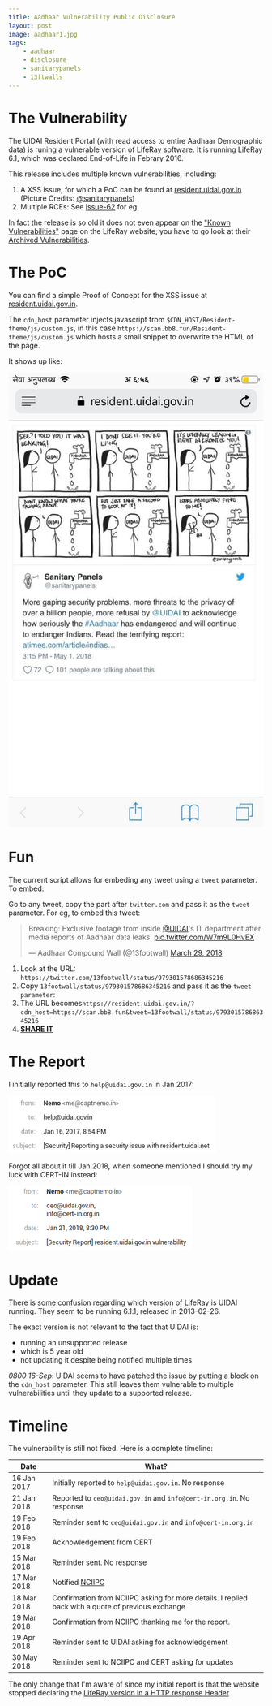 ```yaml
---
title: Aadhaar Vulnerability Public Disclosure
layout: post
image: aadhaar1.jpg
tags:
    - aadhaar
    - disclosure
    - sanitarypanels
    - 13ftwalls
---
```


# The Vulnerability

The UIDAI Resident Portal (with read access to entire Aadhaar Demographic data) is runing a vulnerable version
of LifeRay software. It is running LifeRay 6.1, which was declared End-of-Life in Febrary 2016.

This release includes multiple known vulnerabilities, including:

1.  A XSS issue, for which a PoC can be found at [resident.uidai.gov.in](https://resident.uidai.gov.in/?cdn_host=https://scan.bb8.fun) (Picture Credits: [@sanitarypanels](https://twitter.com/sanitarypanels))
2.  Multiple RCEs: See [issue-62](https://dev.liferay.com/web/community-security-team/known-vulnerabilities/liferay-portal-62) for eg.

In fact the release is so old it does not even appear on the ["Known Vulnerabilities"](https://dev.liferay.com/web/community-security-team/known-vulnerabilities) page on the LifeRay website; you have to go look at their [Archived Vulnerabilities](https://dev.liferay.com/web/community-security-team/known-vulnerabilities/liferay-portal-62).

# The PoC

You can find a simple Proof of Concept for the XSS issue at [resident.uidai.gov.in](https://resident.uidai.gov.in/?cdn_host=https://scan.bb8.fun).

The `cdn_host` parameter injects javascript from `$CDN_HOST/Resident-theme/js/custom.js`, in this case `https://scan.bb8.fun/Resident-theme/js/custom.js` which hosts a small snippet to overwrite the HTML of the page.

It shows up like:

![](/img/aadhaar1.jpg)

# Fun

The current script allows for embeding any tweet using a `tweet` parameter. To embed:

Go to any tweet, copy the part after `twitter.com` and pass it as the `tweet` parameter. For eg, to embed this tweet:

<blockquote class="twitter-tweet" data-lang="en"><p lang="en" dir="ltr">Breaking: Exclusive footage from inside <a href="https://twitter.com/UIDAI?ref_src=twsrc%5Etfw">@UIDAI</a>&#39;s IT department after media reports of Aadhaar data leaks. <a href="https://t.co/W7m9L0HvEX">pic.twitter.com/W7m9L0HvEX</a></p>&mdash; Aadhaar Compound Wall (@13footwall) <a href="https://twitter.com/13footwall/status/979301578686345216?ref_src=twsrc%5Etfw">March 29, 2018</a></blockquote>
<script async src="https://platform.twitter.com/widgets.js" charset="utf-8"></script>

1.  Look at the URL: `https://twitter.com/13footwall/status/979301578686345216`
2.  Copy `13footwall/status/979301578686345216` and pass it as the `tweet parameter`:
3.  The URL becomes`https://resident.uidai.gov.in/?cdn_host=https://scan.bb8.fun&tweet=13footwall/status/979301578686345216`
4.  [**SHARE IT**](https://resident.uidai.gov.in/?cdn_host=https://scan.bb8.fun&tweet=13footwall/status/979301578686345216)

# The Report

I initially reported this to `help@uidai.gov.in` in Jan 2017:

![](/img/aadhaar-report1.jpg)

Forgot all about it till Jan 2018, when someone mentioned I should try my luck with CERT-IN instead:

![](/img/aadhaar-report2.png)

# Update

There is [some confusion](https://twitter.com/kingslyj/status/1040985678408871937) regarding which version of LifeRay
is UIDAI running. They seem to be running 6.1.1, released in 2013-02-26.

The exact version is not relevant to the fact that UIDAI is:

-   running an unsupported release
-   which is 5 year old
-   not updating it despite being notified multiple times

_0800 16-Sep_: UIDAI seems to have patched the issue by putting a block on the `cdn_host` parameter. This still leaves them vulnerable to multiple vulnerabilities until they update to a supported release.

# Timeline

The vulnerability is still not fixed. Here is a complete timeline:

| Date        | What?                                                                                              |
| ----------- | -------------------------------------------------------------------------------------------------- |
| 16 Jan 2017 | Initially reported to `help@uidai.gov.in`. No response                                             |
| 21 Jan 2018 | Reported to `ceo@uidai.gov.in` and `info@cert-in.org.in`. No response                              |
| 19 Feb 2018 | Reminder sent to `ceo@uidai.gov.in` and `info@cert-in.org.in`                                      |
| 19 Feb 2018 | Acknowledgement from CERT                                                                          |
| 15 Mar 2018 | Reminder sent. No response                                                                         |
| 17 Mar 2018 | Notified [NCIIPC](rvdp@nciipc.gov.in)                                                              |
| 18 Mar 2018 | Confirmation from NCIIPC asking for more details. I replied back with a quote of previous exchange |
| 19 Mar 2018 | Confirmation from NCIIPC thanking me for the report.                                               |
| 19 Apr 2018 | Reminder sent to UIDAI asking for acknowledgement                                                  |
| 30 May 2018 | Reminder sent to NCIIPC and CERT asking for updates                                                |

The only change that I'm aware of since my initial report is that the website stopped declaring the [LifeRay version in a HTTP response Header](https://en.wikipedia.org/wiki/Security_through_obscurity).

